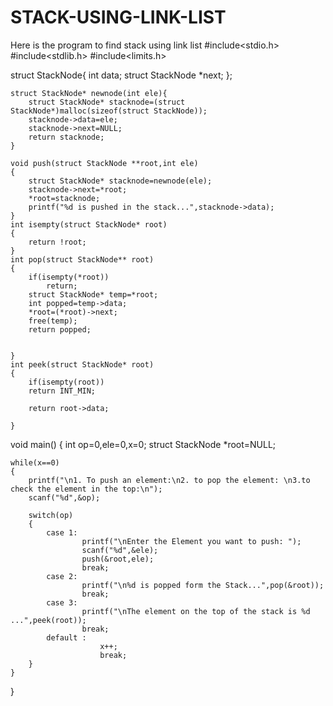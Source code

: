 # STACK-USING-LINK-LIST
Here is the program to find stack using link list
#include<stdio.h>
#include<stdlib.h>
#include<limits.h>

struct StackNode{
	int data;
	struct StackNode *next;
};
	
	struct StackNode* newnode(int ele){
		struct StackNode* stacknode=(struct StackNode*)malloc(sizeof(struct StackNode));
		stacknode->data=ele;
		stacknode->next=NULL;
		return stacknode;
	}

	void push(struct StackNode **root,int ele)
	{
		struct StackNode* stacknode=newnode(ele);
		stacknode->next=*root;
		*root=stacknode;
		printf("%d is pushed in the stack...",stacknode->data);
	}
	int isempty(struct StackNode* root)
	{
		return !root;
	}
	int pop(struct StackNode** root)
	{
		if(isempty(*root))
			return;
		struct StackNode* temp=*root;
		int popped=temp->data;
		*root=(*root)->next;
		free(temp);
		return popped;
		
		
	}
	int peek(struct StackNode* root)
	{
		if(isempty(root))
		return INT_MIN;
		
		return root->data;
		
	}
void main()
{
	int op=0,ele=0,x=0;
	struct StackNode *root=NULL;
	
	while(x==0)
	{
		printf("\n1. To push an element:\n2. to pop the element: \n3.to check the element in the top:\n");
		scanf("%d",&op);
		
		switch(op)
		{
			case 1:
					printf("\nEnter the Element you want to push: ");
					scanf("%d",&ele);
					push(&root,ele);
					break;
			case 2:
					printf("\n%d is popped form the Stack...",pop(&root));
					break;
			case 3:
					printf("\nThe element on the top of the stack is %d ...",peek(root));
					break;
			default :
						x++;
						break;		
		}
	}
	
}
